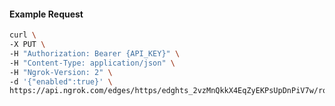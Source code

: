 <!-- Code generated for API Clients. DO NOT EDIT. -->
#### Example Request
```bash
curl \
-X PUT \
-H "Authorization: Bearer {API_KEY}" \
-H "Content-Type: application/json" \
-H "Ngrok-Version: 2" \
-d '{"enabled":true}' \
https://api.ngrok.com/edges/https/edghts_2vzMnQkkX4EqZyEKPsUpDnPiV7w/routes/edghtsrt_2vzMnToaiwnGUqk7bIOnOUVaVkS/websocket_tcp_converter
